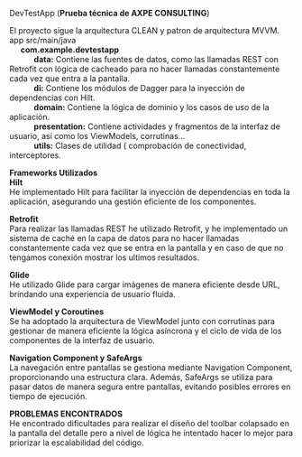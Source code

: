 DevTestApp (**Prueba técnica de AXPE CONSULTING**)


El proyecto sigue la arquitectura CLEAN y patron de arquitectura MVVM.                     
app
src/main/java  
&nbsp;&nbsp;&nbsp;&nbsp;&nbsp;**com.example.devtestapp**  
&nbsp;&nbsp;&nbsp;&nbsp;&nbsp;&nbsp;&nbsp;&nbsp;&nbsp;&nbsp;&nbsp;**data:** Contiene las fuentes de datos, como las llamadas
REST con Retrofit con lógica de cacheado para no hacer llamadas constantemente cada vez que entra a la pantalla.  
&nbsp;&nbsp;&nbsp;&nbsp;&nbsp;&nbsp;&nbsp;&nbsp;&nbsp;&nbsp;&nbsp;**di:** Contiene los módulos de Dagger para la inyección de dependencias con Hilt.  
&nbsp;&nbsp;&nbsp;&nbsp;&nbsp;&nbsp;&nbsp;&nbsp;&nbsp;&nbsp;&nbsp;**domain:** Contiene la lógica de dominio y los casos de uso de la aplicación.  
&nbsp;&nbsp;&nbsp;&nbsp;&nbsp;&nbsp;&nbsp;&nbsp;&nbsp;&nbsp;&nbsp;**presentation:** Contiene actividades y fragmentos de la interfaz de usuario, así como los ViewModels, corrutinas...  
&nbsp;&nbsp;&nbsp;&nbsp;&nbsp;&nbsp;&nbsp;&nbsp;&nbsp;&nbsp;&nbsp;**utils:** Clases de utilidad ( comprobación de conectividad, interceptores.  

**Frameworks Utilizados**  
**Hilt**  
He implementado Hilt para facilitar la inyección de dependencias en toda la aplicación, asegurando una gestión eficiente de los componentes.

**Retrofit**  
Para realizar las llamadas REST he utilizado Retrofit, y he implementado un sistema de caché en la capa de datos para no hacer llamadas constantemente cada vez que se entra en la pantalla y en caso de que no tengamos conexión mostrar los ultimos resultados.

**Glide**  
He utilizado Glide para cargar imágenes de manera eficiente desde URL, brindando una experiencia de usuario fluida.

**ViewModel y Coroutines**  
Se ha adoptado la arquitectura de ViewModel junto con corrutinas para gestionar de manera eficiente la lógica asíncrona y el ciclo de vida de los componentes de la interfaz de usuario.

**Navigation Component y SafeArgs**  
La navegación entre pantallas se gestiona mediante Navigation Component, proporcionando una estructura clara. Además, SafeArgs se utiliza para pasar datos de manera segura entre pantallas, evitando posibles errores en tiempo de ejecución.

**PROBLEMAS ENCONTRADOS**   
He encontrado dificultades para realizar el diseño del toolbar colapsado en la pantalla del detalle pero a nivel de lógica he intentado hacer lo mejor para priorizar la escalabilidad del código.

